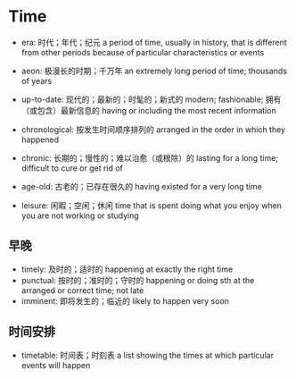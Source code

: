 # Time

- era: 时代；年代；纪元 a period of time, usually in history, that is different from other periods because of particular characteristics or events
- aeon: 极漫长的时期；千万年 an extremely long period of time; thousands of years

- up-to-date: 现代的；最新的；时髦的；新式的 modern; fashionable; 拥有（或包含）最新信息的 having or including the most recent information

- chronological: 按发生时间顺序排列的 arranged in the order in which they happened
- chronic: 长期的；慢性的；难以治愈（或根除）的 lasting for a long time; difficult to cure or get rid of

- age-old: 古老的；已存在很久的 having existed for a very long time
- leisure: 闲暇；空闲；休闲 time that is spent doing what you enjoy when you are not working or studying


## 早晚

- timely: 及时的；适时的 happening at exactly the right time
- punctual: 按时的；准时的；守时的 happening or doing sth at the arranged or correct time; not late
- imminent: 即将发生的；临近的 likely to happen very soon

## 时间安排

- timetable: 时间表；时刻表 a list showing the times at which particular events will happen



